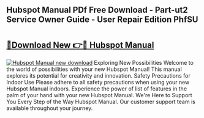 ## Hubspot Manual PDf Free Download - Part-ut2 Service Owner Guide - User Repair Edition PhfSU

# <h2><a href="http://bc16143.oget.top/?id=Hubspot+Manual">🔗Download New 👉🔴 Hubspot Manual</a></h2>

[![Hubspot Manual new download](https://i.imgur.com/5g1atiW.png)](http://bc16143.oget.top/?id=Hubspot+Manual)
Exploring New Possibilities Welcome to the world of possibilities with your new Hubspot Manual! This manual explores its potential for creativity and innovation. Safety Precautions for Indoor Use Please adhere to all safety precautions when using your new Hubspot Manual indoors. Experience the power of list of features in the palm of your hand with your new Hubspot Manual. We're Here to Support You Every Step of the Way Hubspot Manual. Our customer support team is available throughout your journey.
